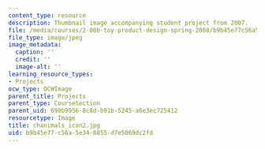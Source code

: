 ```yaml
---
content_type: resource
description: Thumbnail image accompanying student project from 2007.
file: /media/courses/2-00b-toy-product-design-spring-2008/b9b45e77c56a5e340855d7e5069dc2fd_chanimals_icon2.jpg
file_type: image/jpeg
image_metadata:
  caption: ''
  credit: ''
  image-alt: ''
learning_resource_types:
- Projects
ocw_type: OCWImage
parent_title: Projects
parent_type: CourseSection
parent_uid: 690b9956-8c8d-b91b-5245-a6e3ec725412
resourcetype: Image
title: chanimals_icon2.jpg
uid: b9b45e77-c56a-5e34-0855-d7e5069dc2fd
---
```

